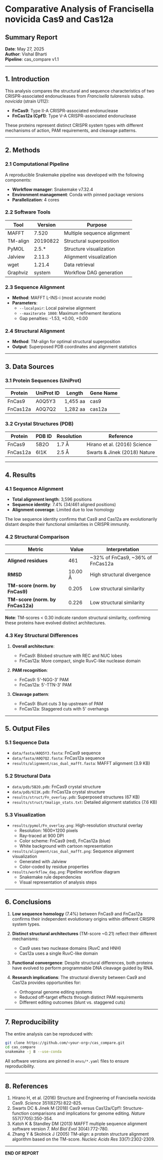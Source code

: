# Comparative Analysis of Francisella novicida Cas9 and Cas12a
## Summary Report

**Date**: May 27, 2025  
**Author**: Vishal Bharti  
**Pipeline**: cas_compare v1.1

---

## 1. Introduction

This analysis compares the structural and sequence characteristics of two CRISPR-associated endonucleases from *Francisella tularensis* subsp. *novicida* (strain U112):
- **FnCas9**: Type II-A CRISPR-associated endonuclease
- **FnCas12a (Cpf1)**: Type V-A CRISPR-associated endonuclease

These proteins represent distinct CRISPR system types with different mechanisms of action, PAM requirements, and cleavage patterns.

---

## 2. Methods

### 2.1 Computational Pipeline
A reproducible Snakemake pipeline was developed with the following components:
- **Workflow manager**: Snakemake v7.32.4
- **Environment management**: Conda with pinned package versions
- **Parallelization**: 4 cores

### 2.2 Software Tools
| Tool | Version | Purpose |
|------|---------|---------|
| MAFFT | 7.520 | Multiple sequence alignment |
| TM-align | 20190822 | Structural superposition |
| PyMOL | 2.5.* | Structure visualization |
| Jalview | 2.11.3 | Alignment visualization |
| wget | 1.21.4 | Data retrieval |
| Graphviz | system | Workflow DAG generation |

### 2.3 Sequence Alignment
- **Method**: MAFFT L-INS-i (most accurate mode)
- **Parameters**: 
  - `--localpair`: Local pairwise alignment
  - `--maxiterate 1000`: Maximum refinement iterations
  - Gap penalties: -1.53, +0.00, +0.00

### 2.4 Structural Alignment
- **Method**: TM-align for optimal structural superposition
- **Output**: Superposed PDB coordinates and alignment statistics

---

## 3. Data Sources

### 3.1 Protein Sequences (UniProt)
| Protein | UniProt ID | Length | Gene Name |
|---------|------------|--------|-----------|
| FnCas9 | A0Q5Y3 | 1,455 aa | cas9 |
| FnCas12a | A0Q7Q2 | 1,282 aa | cas12a |

### 3.2 Crystal Structures (PDB)
| Protein | PDB ID | Resolution | Reference |
|---------|--------|------------|-----------|
| FnCas9 | 5B2O | 1.7 Å | Hirano et al. (2016) Science |
| FnCas12a | 6I1K | 2.5 Å | Swarts & Jinek (2018) Nature |

---

## 4. Results

### 4.1 Sequence Alignment
- **Total alignment length**: 3,596 positions
- **Sequence identity**: 7.4% (34/461 aligned positions)
- **Alignment coverage**: Limited due to low homology

The low sequence identity confirms that Cas9 and Cas12a are evolutionarily distant despite their functional similarities in CRISPR immunity.

### 4.2 Structural Comparison
| Metric | Value | Interpretation |
|--------|-------|----------------|
| **Aligned residues** | 461 | ~32% of FnCas9, ~36% of FnCas12a |
| **RMSD** | 10.00 Å | High structural divergence |
| **TM-score (norm. by FnCas9)** | 0.205 | Low structural similarity |
| **TM-score (norm. by FnCas12a)** | 0.226 | Low structural similarity |

**Note**: TM-scores < 0.30 indicate random structural similarity, confirming these proteins have evolved distinct architectures.

### 4.3 Key Structural Differences
1. **Overall architecture**: 
   - FnCas9: Bilobed structure with REC and NUC lobes
   - FnCas12a: More compact, single RuvC-like nuclease domain

2. **PAM recognition**:
   - FnCas9: 5'-NGG-3' PAM
   - FnCas12a: 5'-TTN-3' PAM

3. **Cleavage pattern**:
   - FnCas9: Blunt cuts 3 bp upstream of PAM
   - FnCas12a: Staggered cuts with 5' overhangs

---

## 5. Output Files

### 5.1 Sequence Data
- `data/fasta/A0Q5Y3.fasta`: FnCas9 sequence
- `data/fasta/A0Q7Q2.fasta`: FnCas12a sequence
- `results/alignment/cas_dual_mafft.fasta`: MAFFT alignment (3.9 KB)

### 5.2 Structural Data
- `data/pdb/5B2O.pdb`: FnCas9 crystal structure
- `data/pdb/6I1K.pdb`: FnCas12a crystal structure
- `results/struct/Fn_overlay.pdb`: Superposed structures (67 KB)
- `results/struct/tmalign_stats.txt`: Detailed alignment statistics (7.6 KB)

### 5.3 Visualization
- `results/pymol/Fn_overlay.png`: High-resolution structural overlay
  - Resolution: 1600×1200 pixels
  - Ray-traced at 900 DPI
  - Color scheme: FnCas9 (red), FnCas12a (blue)
  - White background with cartoon representation
- `results/alignment/cas_dual_mafft.png`: Sequence alignment visualization
  - Generated with Jalview
  - Color-coded by residue properties
- `results/workflow_dag.png`: Pipeline workflow diagram
  - Snakemake rule dependencies
  - Visual representation of analysis steps

---

## 6. Conclusions

1. **Low sequence homology** (7.4%) between FnCas9 and FnCas12a confirms their independent evolutionary origins within different CRISPR system types.

2. **Distinct structural architectures** (TM-score ~0.21) reflect their different mechanisms:
   - Cas9 uses two nuclease domains (RuvC and HNH)
   - Cas12a uses a single RuvC-like domain

3. **Functional convergence**: Despite structural differences, both proteins have evolved to perform programmable DNA cleavage guided by RNA.

4. **Research implications**: The structural diversity between Cas9 and Cas12a provides opportunities for:
   - Orthogonal genome editing systems
   - Reduced off-target effects through distinct PAM requirements
   - Different editing outcomes (blunt vs. staggered cuts)

---

## 7. Reproducibility

The entire analysis can be reproduced with:
```bash
git clone https://github.com/<your-org>/cas_compare.git
cd cas_compare
snakemake -j 8 --use-conda
```

All software versions are pinned in `envs/*.yaml` files to ensure reproducibility.

---

## 8. References

1. Hirano H, et al. (2016) Structure and Engineering of Francisella novicida Cas9. *Science* 351(6275):822-825.
2. Swarts DC & Jinek M (2018) Cas9 versus Cas12a/Cpf1: Structure-function comparisons and implications for genome editing. *Nature* 557(7705):350-354.
3. Katoh K & Standley DM (2013) MAFFT multiple sequence alignment software version 7. *Mol Biol Evol* 30(4):772-780.
4. Zhang Y & Skolnick J (2005) TM-align: a protein structure alignment algorithm based on the TM-score. *Nucleic Acids Res* 33(7):2302-2309.

---

**END OF REPORT**
